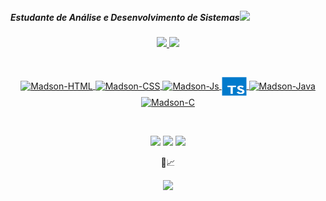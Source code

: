 <h5>Estudante de Análise e Desenvolvimento de Sistemas<img src="https://media.giphy.com/media/WUlplcMpOCEmTGBtBW/giphy.gif" width="30"></h5>
</div align="center">
  <p align="center">
  <a href="https://github.com/madsonmendes87">
  <img height="140em" src="https://github-readme-stats.vercel.app/api?username=madsonmendes87&show_icons=true&theme=buefy&include_all_commits=true&count_private=true"/>
  <img height="140em" src="https://github-readme-stats.vercel.app/api/top-langs/?username=madsonmendes87&layout=compact&langs_count=7&theme=buefy"/>
   </p>
</div>
<div style="display: inline_block"><br>
  <p align="center">
  <img align="center" alt="Madson-HTML" height="30" width="40" src="https://cdn.jsdelivr.net/gh/devicons/devicon/icons/html5/html5-original.svg">
  <img align="center" alt="Madson-CSS" height="30" width="40" src="https://cdn.jsdelivr.net/gh/devicons/devicon/icons/css3/css3-original.svg">
  <img align="center" alt="Madson-Js" height="30" width="40" src="https://cdn.jsdelivr.net/gh/devicons/devicon/icons/javascript/javascript-original.svg">
  <img align="center" alt="Madson-Ts" height="30" width="40" src="https://github.com/devicons/devicon/blob/v2.15.1/icons/typescript/typescript-original.svg">
  <img align="center" alt="Madson-Java" height="30" width="40" src="https://cdn.jsdelivr.net/gh/devicons/devicon/icons/java/java-original.svg">
  <img align="center" alt="Madson-C" height="30" width="40" src="https://cdn.jsdelivr.net/gh/devicons/devicon/icons/c/c-original.svg">
  </p>
</div><br>
  
  <div>
  <p align="center">
  <a href = "mailto:madsonmendes87@gmail.com"><img src="https://img.shields.io/badge/-Gmail-%23333?style=for-the-badge&logo=gmail&logoColor=white" target="_blank"></a>
  <a href="https://www.linkedin.com/in/madson-mendes-bba177163/" target="_blank"><img src="https://img.shields.io/badge/-LinkedIn-%230077B5?style=for-the-badge&logo=linkedin&logoColor=white" target="_blank"></a> 
  <a href="http://api.whatsapp.com/send?phone=5586999160860"><img src="https://img.shields.io/badge/WhatsApp-25D366?style=for-the-badge&logo=whatsapp&logoColor=white" target="_blank"></a>
  </p>
 </div>
 <p align="center"> 
  📝📈 <br>
 <p align="center"> 
   <img alingn="center" src="https://profile-counter.glitch.me/madsonmendes87/count.svg" />
 </p>
</p>

